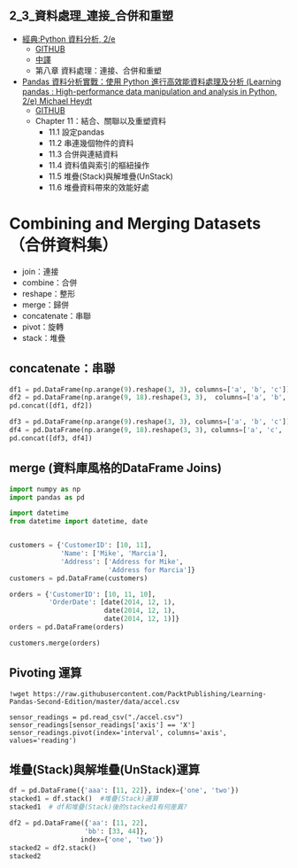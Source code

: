 ## 2_3_資料處理_連接_合併和重塑
- [經典:Python 資料分析, 2/e](https://www.tenlong.com.tw/products/9789864769254)
  - [GITHUB](https://github.com/wesm/pydata-book) 
  - [中譯](https://github.com/LearnXu/pydata-notebook/tree/master/)
  - 第八章 資料處理：連接、合併和重塑
- [Pandas 資料分析實戰：使用 Python 進行高效能資料處理及分析 (Learning pandas : High-performance data manipulation and analysis in Python, 2/e) Michael Heydt ](https://www.tenlong.com.tw/products/9789864343898)
  - [GITHUB](https://github.com/PacktPublishing/Learning-Pandas-Second-Edition) 
  - Chapter 11：結合、關聯以及重塑資料
    - 11.1 設定pandas
    - 11.2 串連幾個物件的資料
    - 11.3 合併與連結資料
    - 11.4 資料值與索引的樞紐操作
    - 11.5 堆疊(Stack)與解堆疊(UnStack)
    - 11.6 堆疊資料帶來的效能好處

# Combining and Merging Datasets（合併資料集）
- join：連接
- combine：合併
- reshape：整形
- merge：歸併
- concatenate：串聯
- pivot：旋轉
- stack：堆疊

## concatenate：串聯
```python
df1 = pd.DataFrame(np.arange(9).reshape(3, 3), columns=['a', 'b', 'c'])
df2 = pd.DataFrame(np.arange(9, 18).reshape(3, 3),  columns=['a', 'b', 'c'])
pd.concat([df1, df2])
```
```python
df3 = pd.DataFrame(np.arange(9).reshape(3, 3), columns=['a', 'b', 'c'])
df4 = pd.DataFrame(np.arange(9, 18).reshape(3, 3), columns=['a', 'c', 'd'])
pd.concat([df3, df4])
```
## merge (資料庫風格的DataFrame Joins)
```python
import numpy as np
import pandas as pd

import datetime
from datetime import datetime, date


customers = {'CustomerID': [10, 11],
             'Name': ['Mike', 'Marcia'],
             'Address': ['Address for Mike',
                         'Address for Marcia']}
customers = pd.DataFrame(customers)

orders = {'CustomerID': [10, 11, 10],
          'OrderDate': [date(2014, 12, 1),
                        date(2014, 12, 1),
                        date(2014, 12, 1)]}
orders = pd.DataFrame(orders)

customers.merge(orders)
```

## Pivoting 運算
```
!wget https://raw.githubusercontent.com/PacktPublishing/Learning-Pandas-Second-Edition/master/data/accel.csv

sensor_readings = pd.read_csv("./accel.csv")
sensor_readings[sensor_readings['axis'] == 'X']
sensor_readings.pivot(index='interval', columns='axis', values='reading')
```
## 堆疊(Stack)與解堆疊(UnStack)運算
```python
df = pd.DataFrame({'aaa': [11, 22]}, index={'one', 'two'})
stacked1 = df.stack()  #堆疊(Stack)運算
stacked1  # df和堆疊(Stack)後的stacked1有何差異?
```
```python
df2 = pd.DataFrame({'aa': [11, 22],
                   'bb': [33, 44]}, 
                  index={'one', 'two'})
stacked2 = df2.stack()
stacked2
```

```python

```
